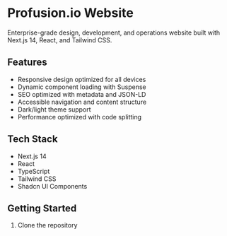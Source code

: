 # Profusion.io Website

Enterprise-grade design, development, and operations website built with Next.js 14, React, and Tailwind CSS.

## Features

- Responsive design optimized for all devices
- Dynamic component loading with Suspense
- SEO optimized with metadata and JSON-LD
- Accessible navigation and content structure
- Dark/light theme support
- Performance optimized with code splitting

## Tech Stack

- Next.js 14
- React
- TypeScript
- Tailwind CSS
- Shadcn UI Components

## Getting Started

1. Clone the repository